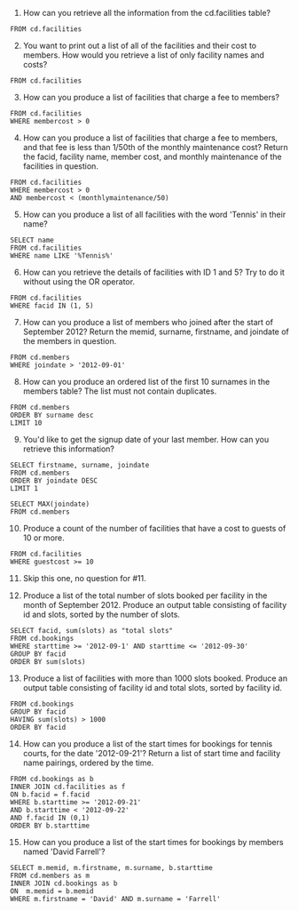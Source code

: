 1. How can you retrieve all the information from the cd.facilities table?


```SELECT *
FROM cd.facilities
```

2. You want to print out a list of all of the facilities and their cost to members. How would you retrieve a list of only facility names and costs?

```SELECT name, membercost
FROM cd.facilities
```

3. How can you produce a list of facilities that charge a fee to members?
```SELECT name, membercost
FROM cd.facilities
WHERE membercost > 0
```

4. How can you produce a list of facilities that charge a fee to members, and that fee is less than 1/50th of the monthly maintenance cost? Return the facid, facility name, member cost, and monthly maintenance of the facilities in question.

```SELECT name, membercost, monthlymaintenance
FROM cd.facilities
WHERE membercost > 0
AND membercost < (monthlymaintenance/50)
```

5. How can you produce a list of all facilities with the word 'Tennis' in their name?

```
SELECT name
FROM cd.facilities
WHERE name LIKE '%Tennis%'
```

6. How can you retrieve the details of facilities with ID 1 and 5? Try to do it without using the OR operator.

```SELECT *
FROM cd.facilities
WHERE facid IN (1, 5)
```

7. How can you produce a list of members who joined after the start of September 2012? Return the memid, surname, firstname, and joindate of the members in question.

```SELECT memid, surname, firstname, joindate
FROM cd.members
WHERE joindate > '2012-09-01'
```

8. How can you produce an ordered list of the first 10 surnames in the members table? The list must not contain duplicates.

```SELECT DISTINCT surname
FROM cd.members
ORDER BY surname desc
LIMIT 10
```

9. You'd like to get the signup date of your last member. How can you retrieve this information?

```
SELECT firstname, surname, joindate
FROM cd.members
ORDER BY joindate DESC
LIMIT 1
```

```
SELECT MAX(joindate)
FROM cd.members
```

10. Produce a count of the number of facilities that have a cost to guests of 10 or more.

```SELECT COUNT(name)
FROM cd.facilities
WHERE guestcost >= 10
```

11. Skip this one, no question for #11.

12. Produce a list of the total number of slots booked per facility in the month of September 2012.
Produce an output table consisting of facility id and slots, sorted by the number of slots.

```
SELECT facid, sum(slots) as "total slots"
FROM cd.bookings
WHERE starttime >= '2012-09-1' AND starttime <= '2012-09-30'
GROUP BY facid
ORDER BY sum(slots)
```

13. Produce a list of facilities with more than 1000 slots booked. Produce an output table consisting of facility id and total slots, sorted by facility id.

```SELECT facid, sum(slots) as "total slots"
FROM cd.bookings
GROUP BY facid
HAVING sum(slots) > 1000
ORDER BY facid
```

14. How can you produce a list of the start times for bookings for tennis courts, for the date '2012-09-21'? Return a list of start time and facility name pairings, ordered by the time.

```SELECT b.facid, f.name, b.starttime
FROM cd.bookings as b
INNER JOIN cd.facilities as f
ON b.facid = f.facid
WHERE b.starttime >= '2012-09-21'
AND b.starttime < '2012-09-22'
AND f.facid IN (0,1)
ORDER BY b.starttime
```

15. How can you produce a list of the start times for bookings by members named 'David Farrell'?

```
SELECT m.memid, m.firstname, m.surname, b.starttime
FROM cd.members as m
INNER JOIN cd.bookings as b
ON  m.memid = b.memid
WHERE m.firstname = 'David' AND m.surname = 'Farrell'
```
